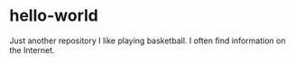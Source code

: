 # hello-world
Just another repository
I like playing basketball.
I often find information on the Internet.
